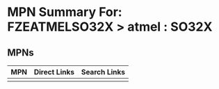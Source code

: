 



# MPN Summary For: FZEATMELSO32X > atmel : SO32X

## MPNs
  

|MPN|Direct Links|Search Links|
| :--- | :--- | :--- |
||||
